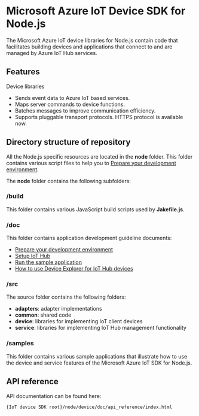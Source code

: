 # Microsoft Azure IoT Device SDK for Node.js

The Microsoft Azure IoT device libraries for Node.js contain code that facilitates building devices and applications that connect to and are managed by Azure IoT Hub services.

## Features

Device libraries
* Sends event data to Azure IoT based services.
* Maps server commands to device functions.
* Batches messages to improve communication efficiency.
* Supports pluggable transport protocols. HTTPS protocol is available now.

## Directory structure of repository

All the Node.js specific resources are located in the **node** folder. This folder contains various script files to help you to [Prepare your development environment](doc/devbox_setup.md).

The **node** folder contains the following subfolders:

### /build

This folder contains various JavaScript build scripts used by **Jakefile.js**.

### /doc

This folder contains application development guideline documents:
- [Prepare your development environment](doc/devbox_setup.md)
- [Setup IoT Hub](../../doc/setup_iot_hub.md)
- [Run the sample application](doc/run_sample.md)
- [How to use Device Explorer for IoT Hub devices](../../tools/DeviceExplorer/doc/how_to_use_device_explorer.md)

### /src

The source folder contains the following folders:

- **adapters**: adapter implementations
- **common**: shared code
- **device**: libraries for implementing IoT client devices
- **service**: libraries for implementing IoT Hub management functionality

### /samples

This folder contains various sample applications that illustrate how to use the device and service features of the Microsoft Azure IoT SDK for Node.js.

## API reference

API documentation can be found here:

```
{IoT device SDK root}/node/device/doc/api_reference/index.html
```
